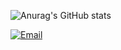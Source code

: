 ![Anurag's GitHub stats](https://github-readme-stats.vercel.app/api?username=abendezu10&show_icons=true&theme=dracula)

[![Email](https://img.shields.io/badge/Email-alexanderbendezu10@gmail.com-blue)](mailto:alexanderbendezu10@gmail.com)



<!--
**abendezu10/abendezu10** is a ✨ _special_ ✨ repository because its `README.md` (this file) appears on your GitHub profile.
Here are some ideas to get you started:

- 🔭 I’m currently working on ...
- 🌱 I’m currently learning ...
- 👯 I’m looking to collaborate on ...
- 🤔 I’m looking for help with ...
- 💬 Ask me about ...
- 📫 How to reach me: ...
- 😄 Pronouns: ...
- ⚡ Fun fact: ...
-->
